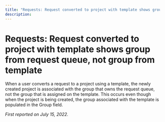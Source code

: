 ```yaml
---
title: "Requests: Request converted to project with template shows group from request queue, not group from template"
description: 
---
```


# Requests: Request converted to project with template shows group from request queue, not group from template

When a user converts a request to a project using a template, the newly created project is associated with the group that owns the request queue, not the group that is assigned on the template. This occurs even though when the project is being created, the group associated with the template is populated in the Group field.

_First reported on July 15, 2022._

